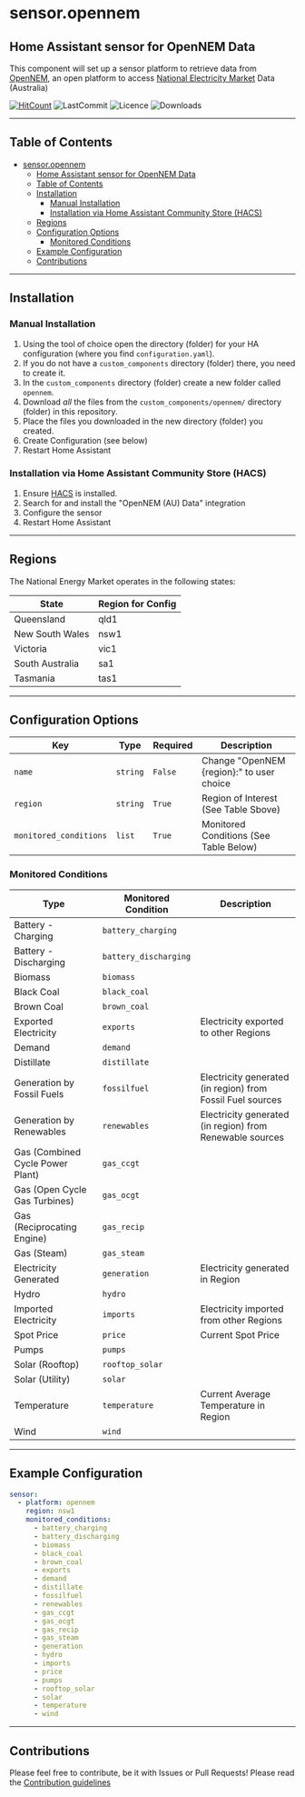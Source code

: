 # sensor.opennem

## Home Assistant sensor for OpenNEM Data

This component will set up a sensor platform to retrieve data from [OpenNEM](http://www.opennem.org.au), an open platform to access [National Electricity Market](https://www.aemo.com.au/energy-systems/electricity/national-electricity-market-nem/about-the-national-electricity-market-nem) Data (Australia)

[![HitCount](http://hits.dwyl.io/bacco007/sensoropennem.svg)](http://hits.dwyl.io/bacco007/sensoropennem)
![LastCommit](https://img.shields.io/github/last-commit/bacco007/sensor.opennem)
![Licence](https://img.shields.io/github/license/bacco007/sensor.opennem)
![Downloads](https://img.shields.io/github/downloads/bacco007/sensor.opennem/total)

---

## Table of Contents

- [sensor.opennem](#sensoropennem)
  - [Home Assistant sensor for OpenNEM Data](#home-assistant-sensor-for-opennem-data)
  - [Table of Contents](#table-of-contents)
  - [Installation](#installation)
    - [Manual Installation](#manual-installation)
    - [Installation via Home Assistant Community Store (HACS)](#installation-via-home-assistant-community-store-hacs)
  - [Regions](#regions)
  - [Configuration Options](#configuration-options)
    - [Monitored Conditions](#monitored-conditions)
  - [Example Configuration](#example-configuration)
  - [Contributions](#contributions)

---

## Installation

### Manual Installation

1. Using the tool of choice open the directory (folder) for your HA configuration (where you find `configuration.yaml`).
2. If you do not have a `custom_components` directory (folder) there, you need to create it.
3. In the `custom_components` directory (folder) create a new folder called `opennem`.
4. Download _all_ the files from the `custom_components/opennem/` directory (folder) in this repository.
5. Place the files you downloaded in the new directory (folder) you created.
6. Create Configuration (see below)
7. Restart Home Assistant

### Installation via Home Assistant Community Store (HACS)

1. Ensure [HACS](http://hacs.xyz/) is installed.
2. Search for and install the "OpenNEM (AU) Data" integration
3. Configure the sensor
4. Restart Home Assistant

---

## Regions

The National Energy Market operates in the following states:

| State           | Region for Config |
| --------------- | ----------------- |
| Queensland      | qld1              |
| New South Wales | nsw1              |
| Victoria        | vic1              |
| South Australia | sa1               |
| Tasmania        | tas1              |

---

## Configuration Options

| Key                    | Type     | Required | Description                               |
| ---------------------- | -------- | -------- | ----------------------------------------- |
| `name`                 | `string` | `False`  | Change "OpenNEM {region}:" to user choice |
| `region`               | `string` | `True`   | Region of Interest (See Table Sbove)      |
| `monitored_conditions` | `list`   | `True`   | Monitored Conditions (See Table Below)    |

### Monitored Conditions

| Type                             | Monitored Condition   | Description                                                |
| -------------------------------- | --------------------- | ---------------------------------------------------------- |
| Battery - Charging               | `battery_charging`    |                                                            |
| Battery - Discharging            | `battery_discharging` |                                                            |
| Biomass                          | `biomass`             |                                                            |
| Black Coal                       | `black_coal`          |                                                            |
| Brown Coal                       | `brown_coal`          |                                                            |
| Exported Electricity             | `exports`             | Electricity exported to other Regions                      |
| Demand                           | `demand`              |                                                            |
| Distillate                       | `distillate`          |                                                            |
| Generation by Fossil Fuels       | `fossilfuel`          | Electricity generated (in region) from Fossil Fuel sources |
| Generation by Renewables         | `renewables`          | Electricity generated (in region) from Renewable sources   |
| Gas (Combined Cycle Power Plant) | `gas_ccgt`            |                                                            |
| Gas (Open Cycle Gas Turbines)    | `gas_ocgt`            |                                                            |
| Gas (Reciprocating Engine)       | `gas_recip`           |                                                            |
| Gas (Steam)                      | `gas_steam`           |                                                            |
| Electricity Generated            | `generation`          | Electricity generated in Region                            |
| Hydro                            | `hydro`               |                                                            |
| Imported Electricity             | `imports`             | Electricity imported from other Regions                    |
| Spot Price                       | `price`               | Current Spot Price                                         |
| Pumps                            | `pumps`               |                                                            |
| Solar (Rooftop)                  | `rooftop_solar`       |                                                            |
| Solar (Utility)                  | `solar`               |                                                            |
| Temperature                      | `temperature`         | Current Average Temperature in Region                      |
| Wind                             | `wind`                |                                                            |

---

## Example Configuration

```yaml
sensor:
  - platform: opennem
    region: nsw1
    monitored_conditions:
      - battery_charging
      - battery_discharging
      - biomass
      - black_coal
      - brown_coal
      - exports
      - demand
      - distillate
      - fossilfuel
      - renewables
      - gas_ccgt
      - gas_ocgt
      - gas_recip
      - gas_steam
      - generation
      - hydro
      - imports
      - price
      - pumps
      - rooftop_solar
      - solar
      - temperature
      - wind
```

---

## Contributions

Please feel free to contribute, be it with Issues or Pull Requests! Please read the [Contribution guidelines](CONTRIBUTING.md)
